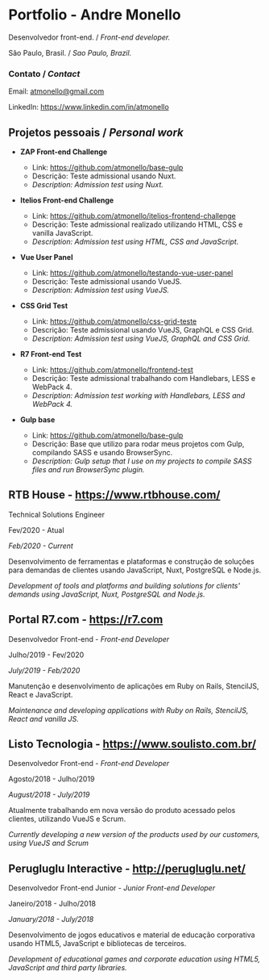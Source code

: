 # Portfolio - Andre Monello

Desenvolvedor front-end. / *Front-end developer.*

São Paulo, Brasil. / *Sao Paulo, Brazil.*

### Contato / *Contact*
Email: atmonello@gmail.com 

LinkedIn: https://www.linkedin.com/in/atmonello


## Projetos pessoais / *Personal work*

- **ZAP Front-end Challenge**
  - Link: https://github.com/atmonello/base-gulp
  - Descrição: Teste admissional usando Nuxt.
  - *Description: Admission test using Nuxt.*

- **Itelios Front-end Challenge**
  - Link: https://github.com/atmonello/itelios-frontend-challenge
  - Descrição: Teste admissional realizado utilizando HTML, CSS e vanilla JavaScript.
  - *Description: Admission test using HTML, CSS and JavaScript.*
  
- **Vue User Panel**
  - Link: https://github.com/atmonello/testando-vue-user-panel
  - Descrição: Teste admissional usando VueJS.
  - *Description: Admission test using VueJS.*
  
- **CSS Grid Test**
  - Link: https://github.com/atmonello/css-grid-teste
  - Descrição: Teste admissional usando VueJS, GraphQL e CSS Grid.
  - *Description: Admission test using VueJS, GraphQL and CSS Grid.*
  
- **R7 Front-end Test**
  - Link: https://github.com/atmonello/frontend-test
  - Descrição: Teste admissional trabalhando com Handlebars, LESS e WebPack 4.
  - *Description: Admission test working with Handlebars, LESS and WebPack 4.*
  
- **Gulp base**
  - Link: https://github.com/atmonello/base-gulp
  - Descrição: Base que utilizo para rodar meus projetos com Gulp, compilando SASS e usando BrowserSync.
  - *Description: Gulp setup that I use on my projects to compile SASS files and run BrowserSync plugin.*

## RTB House - https://www.rtbhouse.com/

Technical Solutions Engineer

Fev/2020 - Atual

*Feb/2020 - Current*

Desenvolvimento de ferramentas e plataformas e construção de soluções para demandas de clientes usando JavaScript, Nuxt, PostgreSQL e Node.js.

*Development of tools and platforms and building solutions for clients' demands using JavaScript, Nuxt, PostgreSQL and Node.js.*
  
## Portal R7.com - https://r7.com

Desenvolvedor Front-end - *Front-end Developer*

Julho/2019 - Fev/2020

*July/2019 - Feb/2020*

Manutenção e desenvolvimento de aplicações em Ruby on Rails, StencilJS, React e JavaScript.

*Maintenance and developing applications with Ruby on Rails, StencilJS, React and vanilla JS.*
  
## Listo Tecnologia - https://www.soulisto.com.br/

Desenvolvedor Front-end - *Front-end Developer*

Agosto/2018 - Julho/2019

*August/2018 - July/2019*

Atualmente trabalhando em nova versão do produto acessado pelos clientes, utilizando VueJS e Scrum.

*Currently developing a new version of the products used by our customers, using VueJS and Scrum*
  
## Perugluglu Interactive - http://perugluglu.net/

Desenvolvedor Front-end Junior - *Junior Front-end Developer*

Janeiro/2018 - Julho/2018

*January/2018 - July/2018*

Desenvolvimento de jogos educativos e material de educação corporativa usando HTML5, JavaScript e bibliotecas de terceiros.

*Development of educational games and corporate education using HTML5, JavaScript and third party libraries.*
